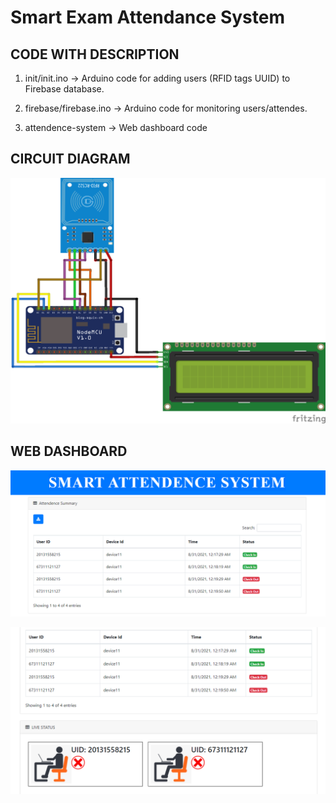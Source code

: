 # Smart Exam Attendance System


## CODE WITH DESCRIPTION

1. init/init.ino -> Arduino code for adding users (RFID tags UUID) to Firebase database.

2. firebase/firebase.ino -> Arduino code for monitoring users/attendes.

3. attendence-system -> Web dashboard code


## CIRCUIT DIAGRAM

![](circuit.png)


## WEB DASHBOARD

![](one.png)

![](two.png)


